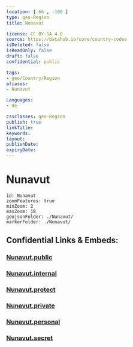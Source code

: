 ```yaml
---
location: [ 66 , -100 ] 
type: geo-Region
title: Nunavut

license: CC BY-SA 4.0
source: https://datahub.io/core/country-codes
isDeleted: false
isReadOnly: false
draft: false
confidential: public

tags:
- geo/Country/Region
aliases:
- Nunavut

Languages:
- de

cssclasses: geo-Region
publish: true
linkTitle: 
keywords: 
layout: 
publishDate: 
expiryDate: 
---
```


# Nunavut

```leaflet
id: Nunavut
zoomFeatures: true 
minZoom: 2 
maxZoom: 18
geojsonFolder: ./Nunavut/
markerFolder: ./Nunavut/
```


## Confidential Links & Embeds: 

### [Nunavut.public](/_public/\Earth\Continent\America~North\Canada\provinces~CanadaNunavut.public.md) 

### [Nunavut.internal](/_internal/\Earth\Continent\America~North\Canada\provinces~CanadaNunavut.internal.md) 

### [Nunavut.protect](/_protect/\Earth\Continent\America~North\Canada\provinces~CanadaNunavut.protect.md) 

### [Nunavut.private](/_private/\Earth\Continent\America~North\Canada\provinces~CanadaNunavut.private.md) 

### [Nunavut.personal](/_personal/\Earth\Continent\America~North\Canada\provinces~CanadaNunavut.personal.md) 

### [Nunavut.secret](/_secret/\Earth\Continent\America~North\Canada\provinces~CanadaNunavut.secret.md)


